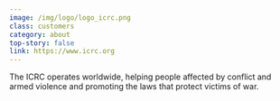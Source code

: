 ```yaml
---
image: /img/logo/logo_icrc.png
class: customers
category: about
top-story: false
link: https://www.icrc.org
---
```


The ICRC operates worldwide, helping people affected by conflict and armed violence and promoting the laws that protect victims of war.